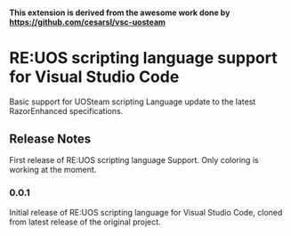 #### This extension is derived from the awesome work done by https://github.com/cesarsl/vsc-uosteam


# RE:UOS scripting language support for Visual Studio Code

Basic support for UOSteam scripting Language  update to the latest RazorEnhanced specifications.

## Release Notes

First release of RE:UOS scripting language Support. Only coloring is working at the moment.

### 0.0.1

Initial release of RE:UOS scripting language for Visual Studio Code, cloned from latest release of the original project.
